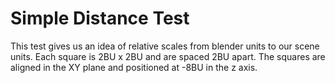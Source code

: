 # Simple Distance Test

This test gives us an idea of relative scales from blender units to our scene units. Each square is 2BU x 2BU and are spaced 2BU apart. The squares are aligned in the XY plane and positioned at -8BU in the z axis.
